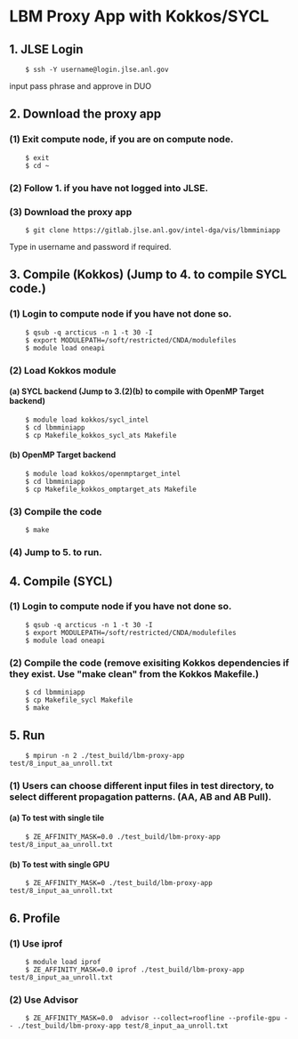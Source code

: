 # LBM Proxy App with Kokkos/SYCL
## 1. JLSE Login 
```
	$ ssh -Y username@login.jlse.anl.gov
```
input pass phrase and approve in DUO
## 2. Download the proxy app
### (1) Exit compute node, if you are on compute node.
```
	$ exit
	$ cd ~
```
### (2) Follow 1. if you have not logged into JLSE.
### (3) Download the proxy app
```
	$ git clone https://gitlab.jlse.anl.gov/intel-dga/vis/lbmminiapp
```
Type in username and password if required.
## 3. Compile (Kokkos) (Jump to 4. to compile SYCL code.)	
### (1) Login to compute node if you have not done so.
```
	$ qsub -q arcticus -n 1 -t 30 -I
	$ export MODULEPATH=/soft/restricted/CNDA/modulefiles
	$ module load oneapi
```
### (2) Load Kokkos module
#### (a) SYCL backend (Jump to 3.(2)(b) to compile with OpenMP Target backend)
```
	$ module load kokkos/sycl_intel
	$ cd lbmminiapp
	$ cp Makefile_kokkos_sycl_ats Makefile
```
#### (b) OpenMP Target backend
``` 
	$ module load kokkos/openmptarget_intel
	$ cd lbmminiapp
	$ cp Makefile_kokkos_omptarget_ats Makefile
```
### (3) Compile the code
```
	$ make
```
### (4) Jump to 5. to run.
## 4. Compile (SYCL)
### (1) Login to compute node if you have not done so.
```
	$ qsub -q arcticus -n 1 -t 30 -I
	$ export MODULEPATH=/soft/restricted/CNDA/modulefiles
	$ module load oneapi
```
### (2) Compile the code (remove exisiting Kokkos dependencies if they exist. Use "make clean" from the Kokkos Makefile.)
```
	$ cd lbmminiapp
	$ cp Makefile_sycl Makefile 
	$ make
```
## 5. Run
```
	$ mpirun -n 2 ./test_build/lbm-proxy-app test/8_input_aa_unroll.txt
```
### (1) Users can choose different input files in test directory, to select different propagation patterns. (AA, AB and AB Pull).

#### (a) To test with single tile
```
	$ ZE_AFFINITY_MASK=0.0 ./test_build/lbm-proxy-app test/8_input_aa_unroll.txt
```
#### (b) To test with single GPU
```
	$ ZE_AFFINITY_MASK=0 ./test_build/lbm-proxy-app test/8_input_aa_unroll.txt
```
## 6. Profile
### (1) Use iprof
```
	$ module load iprof
	$ ZE_AFFINITY_MASK=0.0 iprof ./test_build/lbm-proxy-app test/8_input_aa_unroll.txt
```
### (2) Use Advisor
```
	$ ZE_AFFINITY_MASK=0.0  advisor --collect=roofline --profile-gpu -- ./test_build/lbm-proxy-app test/8_input_aa_unroll.txt
```
